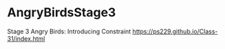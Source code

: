 # AngryBirdsStage3
Stage 3 Angry Birds: Introducing Constraint
https://ps229.github.io/Class-31/index.html
